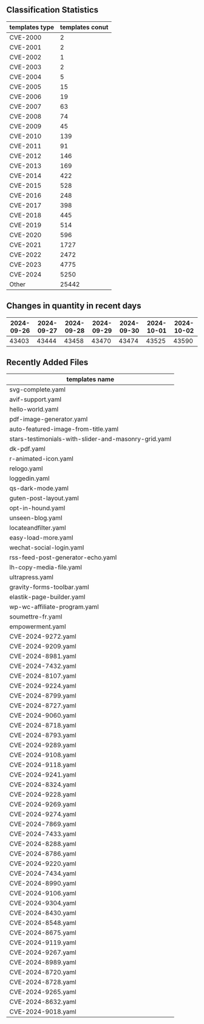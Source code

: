 ## Classification Statistics
| templates type | templates conut | 
| --- | --- |
| CVE-2000 | 2 |
| CVE-2001 | 2 |
| CVE-2002 | 1 |
| CVE-2003 | 2 |
| CVE-2004 | 5 |
| CVE-2005 | 15 |
| CVE-2006 | 19 |
| CVE-2007 | 63 |
| CVE-2008 | 74 |
| CVE-2009 | 45 |
| CVE-2010 | 139 |
| CVE-2011 | 91 |
| CVE-2012 | 146 |
| CVE-2013 | 169 |
| CVE-2014 | 422 |
| CVE-2015 | 528 |
| CVE-2016 | 248 |
| CVE-2017 | 398 |
| CVE-2018 | 445 |
| CVE-2019 | 514 |
| CVE-2020 | 596 |
| CVE-2021 | 1727 |
| CVE-2022 | 2472 |
| CVE-2023 | 4775 |
| CVE-2024 | 5250 |
| Other | 25442 |
## Changes in quantity in recent days
|2024-09-26 | 2024-09-27 | 2024-09-28 | 2024-09-29 | 2024-09-30 | 2024-10-01 | 2024-10-02|
|--- | ------ | ------ | ------ | ------ | ------ | ---|
|43403 | 43444 | 43458 | 43470 | 43474 | 43525 | 43590|
## Recently Added Files
| templates name | 
| --- |
| svg-complete.yaml |
| avif-support.yaml |
| hello-world.yaml |
| pdf-image-generator.yaml |
| auto-featured-image-from-title.yaml |
| stars-testimonials-with-slider-and-masonry-grid.yaml |
| dk-pdf.yaml |
| r-animated-icon.yaml |
| relogo.yaml |
| loggedin.yaml |
| qs-dark-mode.yaml |
| guten-post-layout.yaml |
| opt-in-hound.yaml |
| unseen-blog.yaml |
| locateandfilter.yaml |
| easy-load-more.yaml |
| wechat-social-login.yaml |
| rss-feed-post-generator-echo.yaml |
| lh-copy-media-file.yaml |
| ultrapress.yaml |
| gravity-forms-toolbar.yaml |
| elastik-page-builder.yaml |
| wp-wc-affiliate-program.yaml |
| soumettre-fr.yaml |
| empowerment.yaml |
| CVE-2024-9272.yaml |
| CVE-2024-9209.yaml |
| CVE-2024-8981.yaml |
| CVE-2024-7432.yaml |
| CVE-2024-8107.yaml |
| CVE-2024-9224.yaml |
| CVE-2024-8799.yaml |
| CVE-2024-8727.yaml |
| CVE-2024-9060.yaml |
| CVE-2024-8718.yaml |
| CVE-2024-8793.yaml |
| CVE-2024-9289.yaml |
| CVE-2024-9108.yaml |
| CVE-2024-9118.yaml |
| CVE-2024-9241.yaml |
| CVE-2024-8324.yaml |
| CVE-2024-9228.yaml |
| CVE-2024-9269.yaml |
| CVE-2024-9274.yaml |
| CVE-2024-7869.yaml |
| CVE-2024-7433.yaml |
| CVE-2024-8288.yaml |
| CVE-2024-8786.yaml |
| CVE-2024-9220.yaml |
| CVE-2024-7434.yaml |
| CVE-2024-8990.yaml |
| CVE-2024-9106.yaml |
| CVE-2024-9304.yaml |
| CVE-2024-8430.yaml |
| CVE-2024-8548.yaml |
| CVE-2024-8675.yaml |
| CVE-2024-9119.yaml |
| CVE-2024-9267.yaml |
| CVE-2024-8989.yaml |
| CVE-2024-8720.yaml |
| CVE-2024-8728.yaml |
| CVE-2024-9265.yaml |
| CVE-2024-8632.yaml |
| CVE-2024-9018.yaml |
